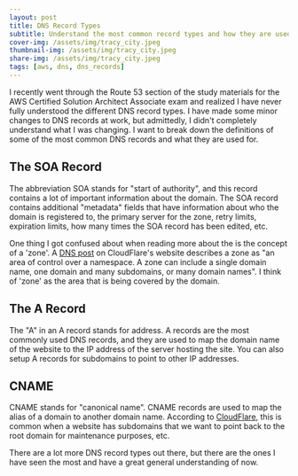 ```yaml
---
layout: post
title: DNS Record Types 
subtitle: Understand the most common record types and how they are used
cover-img: /assets/img/tracy_city.jpeg
thumbnail-img: /assets/img/tracy_city.jpeg
share-img: /assets/img/tracy_city.jpeg
tags: [aws, dns, dns_records]
---
```


I recently went through the Route 53 section of the study materials for the AWS Certified Solution Architect Associate exam and realized I have never fully understood the different DNS record types. I have made some minor changes to DNS records at work, but admittedly, I didn't completely understand what I was changing. I want to break down the definitions of some of the most common DNS records and what they are used for.

## The SOA Record
The abbreviation SOA stands for "start of authority", and this record contains a lot of important information about the domain. The SOA record contains additional "metadata" fields that have information about who the domain is registered to, the primary server for the zone, retry limits, expiration limits, how many times the SOA record has been edited, etc.

One thing I got confused about when reading more about the is the concept of a 'zone'. A [DNS post](https://www.cloudflare.com/learning/dns/dns-records/dns-soa-record/) on CloudFlare's website describes a zone as "an area of control over a namespace. A zone can include a single domain name, one domain and many subdomains, or many domain names". I think of 'zone' as the area that is being covered by the domain.

## The A Record
The "A" in an A record stands for address. A records are the most commonly used DNS records, and they are used to map the domain name of the website to the IP address of the server hosting the site. You can also setup A records for subdomains to point to other IP addresses. 

## CNAME
CNAME stands for "canonical name". CNAME records are used to map the alias of a domain to another domain name. According to [CloudFlare](https://www.cloudflare.com/learning/dns/dns-records/dns-cname-record/), this is common when a website has subdomains that we want to point back to the root domain for maintenance purposes, etc.

There are a lot more DNS record types out there, but there are the ones I have seen the most and have a great general understanding of now.